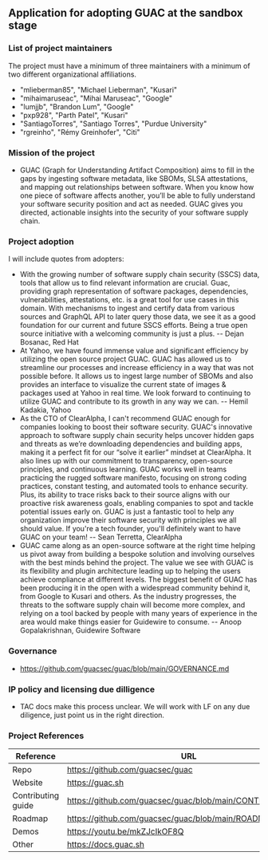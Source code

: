 ## Application for adopting GUAC at the sandbox stage

### List of project maintainers
The project must have a minimum of three maintainers with a minimum of two different organizational affiliations.
* "mlieberman85", "Michael Lieberman", "Kusari"
* "mihaimaruseac", "Mihai Maruseac", "Google"
* "lumjjb", "Brandon Lum", "Google"
* "pxp928", "Parth Patel", "Kusari"
* "SantiagoTorres", "Santiago Torres", "Purdue University"
* "rgreinho", "Rémy Greinhofer", "Citi"

### Mission of the project
  * GUAC (Graph for Understanding Artifact Composition) aims to fill in the gaps by ingesting software metadata, like SBOMs, SLSA attestations, and mapping out relationships between software. When you know how one piece of software affects another, you’ll be able to fully understand your software security position and act as needed. GUAC gives you directed, actionable insights into the security of your software supply chain.

### Project adoption
I will include quotes from adopters: 
  * With the growing number of software supply chain security (SSCS) data, tools that allow us to find relevant information are crucial. Guac, providing graph representation of software packages, dependencies, vulnerabilities, attestations, etc. is a great tool for use cases in this domain. With mechanisms to ingest and certify data from various sources and GraphQL API to later query those data, we see it as a good foundation for our current and future SSCS efforts. Being a true open source initiative with a welcoming community is just a plus. -- Dejan Bosanac, Red Hat
  * At Yahoo, we have found immense value and significant efficiency by utilizing the open source project GUAC. GUAC has allowed us to streamline our processes and increase efficiency in a way that was not possible before. It allows us to ingest large number of SBOMs and also provides an interface to visualize the current state of images & packages used at Yahoo in real time. We look forward to continuing to utilize GUAC and contribute to its growth in any way we can. -- Hemil Kadakia, Yahoo
  * As the CTO of ClearAlpha, I can't recommend GUAC enough for companies looking to boost their software security. GUAC's innovative approach to software supply chain security helps uncover hidden gaps and threats as we’re downloading dependencies and building apps, making it a perfect fit for our “solve it earlier” mindset at ClearAlpha. It also lines up with our commitment to transparency, open-source principles, and continuous learning. GUAC works well in teams practicing the rugged software manifesto, focusing on strong coding practices, constant testing, and automated tools to enhance security. Plus, its ability to trace risks back to their source aligns with our proactive risk awareness goals, enabling companies to spot and tackle potential issues early on. GUAC is just a fantastic tool to help any organization improve their software security with principles we all should value. If you're a tech founder, you'll definitely want to have GUAC on your team! -- Sean Terretta, ClearAlpha
  * GUAC came along as an open-source software at the right time helping us pivot away from building a bespoke solution and involving ourselves with the best minds behind the project. The value we see with GUAC is its flexibility and plugin architecture leading up to helping the users achieve compliance at different levels. The biggest benefit of GUAC has been producing it in the open with a widespread community behind it, from Google to Kusari and others. As the industry progresses, the threats to the software supply chain will become more complex, and relying on a tool backed by people with many years of experience in the area would make things easier for Guidewire to consume. -- Anoop Gopalakrishnan, Guidewire Software

### Governance
  * https://github.com/guacsec/guac/blob/main/GOVERNANCE.md

### IP policy and licensing due dilligence
  * TAC docs make this process unclear. We will work with LF on any due diligence, just point us in the right direction.

### Project References

| Reference          | URL |
|--------------------|-----|
| Repo               |  https://github.com/guacsec/guac   |
| Website            |  https://guac.sh   |
| Contributing guide |  https://github.com/guacsec/guac/blob/main/CONTRIBUTING.md   |
| Roadmap            |   https://github.com/guacsec/guac/blob/main/ROADMAP.md  |
| Demos              |  https://youtu.be/mkZJcIkOF8Q    |
| Other              |   https://docs.guac.sh  |